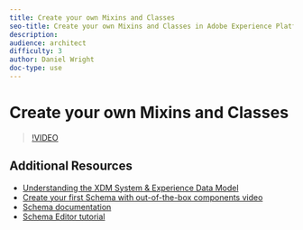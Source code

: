 ```yaml
---
title: Create your own Mixins and Classes
seo-title: Create your own Mixins and Classes in Adobe Experience Platform 
description: 
audience: architect
difficulty: 3
author: Daniel Wright
doc-type: use
---
```


# Create your own Mixins and Classes

>[!VIDEO](https://video.tv.adobe.com/v/27013?quality=12)

## Additional Resources

* [Understanding the XDM System & Experience Data Model](xdm-system-and-experience-data-model-feature-video-understand.md)
* [Create your first Schema with out-of-the-box components video](schemas-feature-video-use.md)
* [Schema documentation](https://www.adobe.io/apis/experienceplatform/home/xdm.html)
* [Schema Editor tutorial](https://www.adobe.com/go/xdm-schema-editor-tutorial-en)